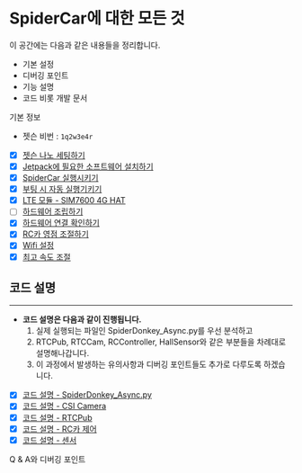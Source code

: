 # SpiderCar에 대한 모든 것

이 공간에는 다음과 같은 내용들을 정리합니다.

- 기본 설정
- 디버깅 포인트
- 기능 설명
- 코드 비롯 개발 문서

기본 정보

- 젯슨 비번 : `1q2w3e4r`

- [x] [젯슨 나노 세팅하기](https://github.com/teamgrit-lab/spidercar-tutorial/blob/main/%EC%A0%AF%EC%8A%A8%20%EB%82%98%EB%85%B8%20%EC%84%B8%ED%8C%85%ED%95%98%EA%B8%B0.md)
- [x] [Jetpack에 필요한 소프트웨어 설치하기](https://github.com/teamgrit-lab/spidercar-tutorial/blob/main/Jetpack%EC%97%90%20%ED%95%84%EC%9A%94%ED%95%9C%20%EC%86%8C%ED%94%84%ED%8A%B8%EC%9B%A8%EC%96%B4%20%EC%84%A4%EC%B9%98%ED%95%98%EA%B8%B0.md)
- [x] [SpiderCar 실행시키기](https://github.com/teamgrit-lab/spidercar-tutorial/blob/main/SpiderCar%20%EC%8B%A4%ED%96%89%EC%8B%9C%ED%82%A4%EA%B8%B0.md)
- [x] [부팅 시 자동 실행기키기](https://github.com/teamgrit-lab/spidercar-tutorial/blob/main/%EB%B6%80%ED%8C%85%20%EC%8B%9C%20%EC%9E%90%EB%8F%99%20%EC%8B%A4%ED%96%89%EA%B8%B0%ED%82%A4%EA%B8%B0.md)
- [x] [LTE 모듈 - SIM7600 4G HAT](https://github.com/teamgrit-lab/spidercar-tutorial/blob/main/LTE%20%EB%AA%A8%EB%93%88%20-%20SIM7600%204G%20HAT.md)
- [ ] [하드웨어 조립하기](https://www.notion.so/c11faef9dea5408a886768a9de4f83ed)
- [x] [하드웨어 연결 확인하기](https://github.com/teamgrit-lab/spidercar-tutorial/blob/main/%ED%95%98%EB%93%9C%EC%9B%A8%EC%96%B4%20%EC%97%B0%EA%B2%B0%20%ED%99%95%EC%9D%B8%ED%95%98%EA%B8%B0.md)
- [x] [RC카 영점 조절하기](https://github.com/teamgrit-lab/spidercar-tutorial/blob/main/RC%EC%B9%B4%20%EC%98%81%EC%A0%90%20%EC%A1%B0%EC%A0%88%ED%95%98%EA%B8%B0.md)
- [x] [Wifi 설정](https://github.com/teamgrit-lab/spidercar-tutorial/blob/main/Wifi%20%EC%84%A4%EC%A0%95.md)
- [x] [최고 속도 조절](https://github.com/teamgrit-lab/spidercar-tutorial/blob/main/%EC%B5%9C%EA%B3%A0%20%EC%86%8D%EB%8F%84%20%EC%A1%B0%EC%A0%88.md)

## 코드 설명

---

- **코드 설명은 다음과 같이 진행됩니다.**
    1. 실제 실행되는 파일인 SpiderDonkey_Async.py를 우선 분석하고
    2. RTCPub, RTCCam, RCController, HallSensor와 같은 부분들을 차례대로 설명해나갑니다.
    3. 이 과정에서 발생하는 유의사항과 디버깅 포인트들도 추가로 다루도록 하겠습니다.

- [x] [코드 설명 - SpiderDonkey_Async.py](https://github.com/teamgrit-lab/spidercar-tutorial/blob/main/%EC%BD%94%EB%93%9C%20%EC%84%A4%EB%AA%85%20-%20SpiderDonkey_Async%20py.md)
- [x] [코드 설명 - CSI Camera](https://github.com/teamgrit-lab/spidercar-tutorial/blob/main/%EC%BD%94%EB%93%9C%20%EC%84%A4%EB%AA%85%20-%20CSI%20Camera.md)
- [x] [코드 설명 - RTCPub](https://github.com/teamgrit-lab/spidercar-tutorial/blob/main/%EC%BD%94%EB%93%9C%20%EC%84%A4%EB%AA%85%20-%20RTCPub.md)
- [x] [코드 설명 - RC카 제어](https://github.com/teamgrit-lab/spidercar-tutorial/blob/main/%EC%BD%94%EB%93%9C%20%EC%84%A4%EB%AA%85%20-%20RC%EC%B9%B4%20%EC%A0%9C%EC%96%B4.md)
- [x] [코드 설명 - 센서](https://github.com/teamgrit-lab/spidercar-tutorial/blob/main/%EC%BD%94%EB%93%9C%20%EC%84%A4%EB%AA%85%20-%20%EC%84%BC%EC%84%9C.md)

Q & A와  디버깅 포인트
